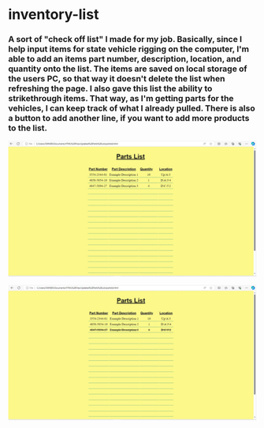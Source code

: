 # inventory-list
###  A sort of "check off list" I made for my job. Basically, since I help input items for state vehicle rigging on the computer, I'm able to add an items part number, description, location, and quantity onto the list. The items are saved on local storage of the users PC, so that way it doesn't delete the list when refreshing the page. I also gave this list the ability to strikethrough items. That way, as I'm getting parts for the vehicles, I can keep track of what I already pulled. There is also a button to add another line, if you want to add more products to the list.

![](IL1.jpg)

![](IL2.jpg)
